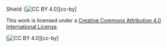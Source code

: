 Shield: [![CC BY 4.0][cc-by-nd-shield]][cc-by]

This work is licensed under a
[Creative Commons Attribution 4.0 International License][cc-by-nd].

[![CC BY 4.0][cc-by-nd-image]][cc-by]

[cc-by-nd]: http://creativecommons.org/licenses/by/4.0/
[cc-by-nd-image]: https://i.creativecommons.org/l/by/4.0/88x31.png
[cc-by-nd-shield]: https://img.shields.io/badge/License-CC%20BY%204.0-lightgrey.svg
